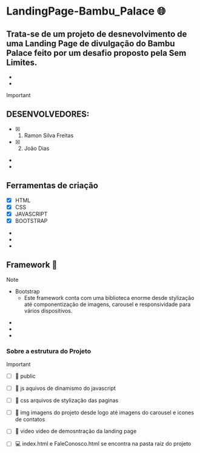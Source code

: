 # LandingPage-Bambu_Palace :globe_with_meridians:
Trata-se de um projeto de desnevolvimento de uma Landing Page de divulgação do Bambu Palace feito por um desafio proposto pela Sem Limites.
-
-
-
> [!IMPORTANT]
> ## DESENVOLVEDORES:
> - [x] 1. Ramon Silva Freitas
> - [x] 2. João Dias
-
-
## Ferramentas de criação
- [X] HTML
- [X] CSS
- [X] JAVASCRIPT
- [X] BOOTSTRAP
-
-
- 
## Framework :compass:
> [!NOTE]
><!-- escolhemos este framework com base o desafio proposto, que se trata de um framework simples e leve na utilização dos ccodigos -->
> * Bootstrap
>   * Este framework conta com uma biblioteca enorme desde stylização até componentização de imagens, carousel e responsividade para vários dispositivos.
-
-
-
### Sobre a estrutura do Projeto
<!--Optamos para deixar de forma legivel e organizado colocar a estrutura dos codigos dessa maneira...-->

> [!IMPORTANT]
> - [ ] :file_folder: public
> - [ ] :open_file_folder: js
> aquivos de dinamismo do javascript
>
> - [ ] :open_file_folder: css
> arquivos de stylização das paginas
>
> - [ ] :open_file_folder: img
> imagens do projeto desde logo até imagens do carousel e icones de contatos
> 
> - [ ] :open_file_folder: video
> video de demosntração da landing page
>
> - [ ] :computer: index.html e FaleConosco.html
> se encontra na pasta raiz do projeto
